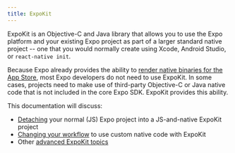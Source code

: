 ```yaml
---
title: ExpoKit
---
```


ExpoKit is an Objective-C and Java library that allows you to use the Expo platform and your existing Expo project as part of a larger standard native project -- one that you would normally create using Xcode, Android Studio, or `react-native init`.

Because Expo already provides the ability to [render native binaries for the App Store](../distribution/building-standalone-apps), most Expo developers do not need to use ExpoKit. In some cases, projects need to make use of third-party Objective-C or Java native code that is not included in the core Expo SDK. ExpoKit provides this ability.

This documentation will discuss:

- [Detaching](detach) your normal (JS) Expo project into a JS-and-native ExpoKit project
- [Changing your workflow](expokit) to use custom native code with ExpoKit
- Other [advanced ExpoKit topics](advanced-expokit-topics)